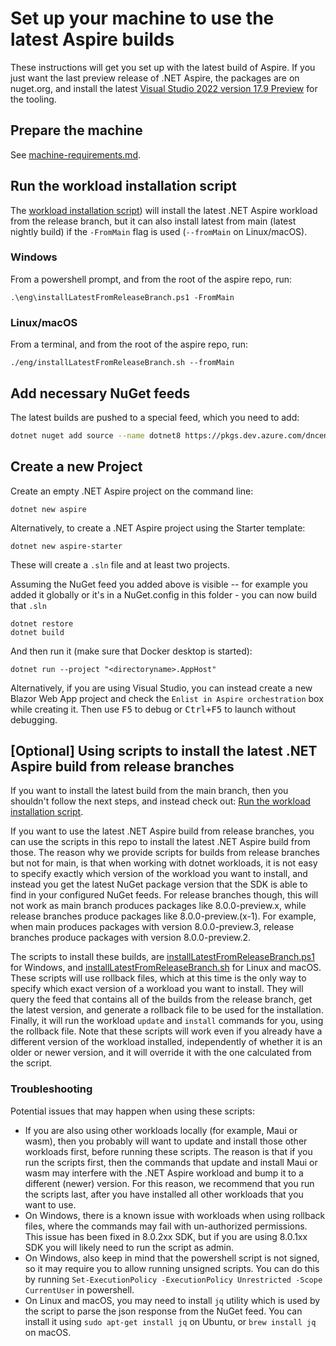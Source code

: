 # Set up your machine to use the latest Aspire builds

These instructions will get you set up with the latest build of Aspire. If you just want the last preview release of .NET Aspire, the packages are on nuget.org, and install the latest [Visual Studio 2022 version 17.9 Preview](https://visualstudio.microsoft.com/vs/preview/) for the tooling.

## Prepare the machine

See [machine-requirements.md](machine-requirements.md).

## Run the workload installation script

The [workload installation script](./../eng/installLatestFromReleaseBranch.ps1)) will install the latest .NET Aspire workload from the release branch, but it can also install latest from main (latest nightly build) if the `-FromMain` flag is used (`--fromMain` on Linux/macOS).

### Windows

From a powershell prompt, and from the root of the aspire repo, run:

```shell
.\eng\installLatestFromReleaseBranch.ps1 -FromMain
```

### Linux/macOS

From a terminal, and from the root of the aspire repo, run:

```shell
./eng/installLatestFromReleaseBranch.sh --fromMain
```

## Add necessary NuGet feeds

The latest builds are pushed to a special feed, which you need to add:
```sh
dotnet nuget add source --name dotnet8 https://pkgs.dev.azure.com/dnceng/public/_packaging/dotnet8/nuget/v3/index.json
```

## Create a new Project

Create an empty .NET Aspire project on the command line:
```shell
dotnet new aspire
```

Alternatively, to create a .NET Aspire project using the Starter template:
```shell
dotnet new aspire-starter
```

These will create a `.sln` file and at least two projects.

Assuming the NuGet feed you added above is visible -- for example you added it globally or it's in a NuGet.config in this folder - you can now build that `.sln`
```shell
dotnet restore
dotnet build
```

And then run it (make sure that Docker desktop is started):
```shell
dotnet run --project "<directoryname>.AppHost"
```

Alternatively, if you are using Visual Studio, you can instead create a new Blazor Web App project and check the `Enlist in Aspire orchestration` box while creating it. Then use <kbd>F5</kbd> to debug or <kbd>Ctrl+F5</kbd> to launch without debugging.

## [Optional] Using scripts to install the latest .NET Aspire build from release branches

If you want to install the latest build from the main branch, then you shouldn't follow the next steps, and instead check out: [Run the workload installation script](#run-the-workload-installation-script).

If you want to use the latest .NET Aspire build from release branches, you can use the scripts in this repo to install the latest .NET Aspire build from those. The reason why we provide scripts for builds from release branches but not for main, is that when working with dotnet workloads, it is not easy to specify exactly which version of the workload you want to install, and instead you get the latest NuGet package version that the SDK is able to find in your configured NuGet feeds. For release branches though, this will not work as main branch produces packages like 8.0.0-preview.x, while release branches produce packages like 8.0.0-preview.(x-1). For example, when main produces packages with version 8.0.0-preview.3, release branches produce packages with version 8.0.0-preview.2.

The scripts to install these builds, are [installLatestFromReleaseBranch.ps1](../eng/installLatestFromReleaseBranch.ps1) for Windows, and [installLatestFromReleaseBranch.sh](../eng/installLatestFromReleaseBranch.sh) for Linux and macOS. These scripts will use rollback files, which at this time is the only way to specify which exact version of a workload you want to install. They will query the feed that contains all of the builds from the release branch, get the latest version, and generate a rollback file to be used for the installation. Finally, it will run the workload `update` and `install` commands for you, using the rollback file. Note that these scripts will work even if you already have a different version of the workload installed, independently of whether it is an older or newer version, and it will override it with the one calculated from the script. 

### Troubleshooting

Potential issues that may happen when using these scripts:

- If you are also using other workloads locally (for example, Maui or wasm), then you probably will want to update and install those other workloads first, before running these scripts. The reason is that if you run the scripts first, then the commands that update and install Maui or wasm may interfere with the .NET Aspire workload and bump it to a different (newer) version. For this reason, we recommend that you run the scripts last, after you have installed all other workloads that you want to use.
- On Windows, there is a known issue with workloads when using rollback files, where the commands may fail with un-authorized permissions. This issue has been fixed in 8.0.2xx SDK, but if you are using 8.0.1xx SDK you will likely need to run the script as admin.
- On Windows, also keep in mind that the powershell script is not signed, so it may require you to allow running unsigned scripts. You can do this by running `Set-ExecutionPolicy -ExecutionPolicy Unrestricted -Scope CurrentUser` in powershell.
- On Linux and macOS, you may need to install `jq` utility which is used by the script to parse the json response from the NuGet feed. You can install it using `sudo apt-get install jq` on Ubuntu, or `brew install jq` on macOS.

